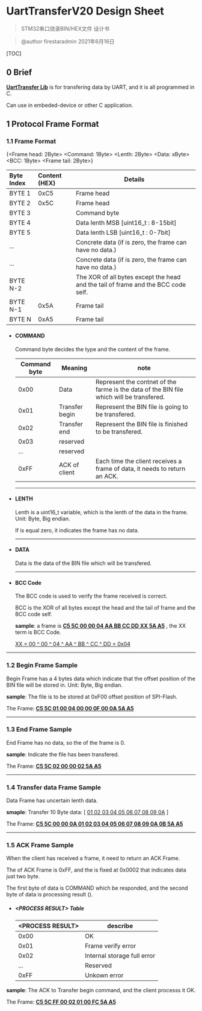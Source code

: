 

# UartTransferV20 Design Sheet

> STM32串口烧录BIN/HEX文件 设计书

> @author firestaradmin 2021年6月16日

[TOC]

## 0 Brief

<u>**UartTransfer Lib**</u> is for transfering data by UART, and it is all programmed in C.

Can use in embeded-device or other C application.

## 1 Protocol Frame Format

### 1.1 Frame Format

{<Frame head: 2Byte> <Command: 1Byte> <Lenth: 2Byte> <Data: xByte> <BCC: 1Byte> <Frame tail: 2Byte>}

| Byte Index | Content (HEX)    | Details                                                      |
| :--------- | :--------------- | ------------------------------------------------------------ |
| BYTE 1     | 0xC5             | Frame head                                                   |
| BYTE 2     | 0x5C             | Frame head                                                   |
| BYTE 3     | <COMMAND>        | Command byte                                                 |
| BYTE 4     | <LENTH MSB>      | Data lenth MSB [uint16_t : 8-15bit]                          |
| BYTE 5     | <LENTH LSB>      | Data lenth LSB [uint16_t : 0-7bit]                           |
| ...        | <Data>           | Concrete data (if <LENTH> is zero, the frame can have no data.) |
| ...        | <Data>           | Concrete data (if <LENTH> is zero, the frame can have no data.) |
| BYTE N-2   | <BCC Check code> | The XOR of all bytes except the head and the tail of frame and the BCC code self. |
| BYTE N-1   | 0x5A             | Frame tail                                                   |
| BYTE N     | 0xA5             | Frame tail                                                   |

- #### COMMAND

  Command byte decides the type and the content of the frame.

  | Command byte | Meaning        | note                                                         |
  | ------------ | -------------- | ------------------------------------------------------------ |
  | 0x00         | Data           | Represent the <Data> contnet of the farme is the data of the BIN file which will be transfered. |
  | 0x01         | Transfer begin | Represent the BIN file is going to be transfered.            |
  | 0x02         | Transfer end   | Represent the BIN file is finished to be transfered.         |
  | 0x03         | reserved       |                                                              |
  | ...          | reserved       |                                                              |
  | 0xFF         | ACK of client  | Each time the client receives a frame of data, it needs to return an ACK. |

  ---

- #### LENTH

    Lenth is a uint16_t variable, which is the lenth of the data in the frame. Unit: Byte, Big endian.

    If <LENTH> is equal zero, it indicates the frame has no data.

    ---

- #### DATA

    Data is the data of the BIN file which will be transfered.

    ---

- #### BCC Code

    The BCC code is used to verify the frame received is correct.

    BCC is the XOR of all bytes except the head and the tail of frame and the BCC code self.

    **sample**: a frame is <u>**C5 5C 00 00 04 AA BB CC DD XX 5A A5**</u> , the XX term is BCC Code.

    <u>XX = 00 ^ 00 ^ 04 ^ AA ^ BB ^ CC ^ DD = 0x04</u>

---

### 1.2 Begin Frame Sample

Begin Frame has a 4 bytes data which indicate that the offset position of the BIN file will be stored in. Unit: Byte, Big endian.

**sample**: The file is to be stored at 0xF00 offset position of SPI-Flash.

The Frame: <u>**C5 5C 01 00 04 00 00 0F 00 0A 5A A5**</u>

---

### 1.3 End Frame Sample

End Frame has no data, so the <LENTH> of the frame is 0.

**sample**: Indicate the file has been transfered.

The Frame: <u>**C5 5C 02 00 00 02 5A A5**</u>

---

### 1.4 Transfer data Frame Sample

Data Frame has uncertain lenth data. 

**smaple**:  Transfer 10 Byte data: [ <u>01 02 03 04 05 06 07 08 09 0A</u> ]

The Frame: <u>**C5 5C 00 00 0A 01 02 03 04 05 06 07 08 09 0A 0B  5A A5**</u>

---

### 1.5 ACK Frame Sample

When the client has received a frame, it need to return an ACK Frame.

The <COMMAND> of ACK Frame is 0xFF, and the <LENTH> is fixed at 0x0002 that indicates data just two byte. 

The first byte of data is COMMAND which be responded, and the second byte of data is processing result (<PROCESS RESULT>).

- ##### \<PROCESS RESULT\> Table

    | \<PROCESS RESULT\> | describe                    |
    | ------------------ | --------------------------- |
    | 0x00               | OK                          |
    | 0x01               | Frame verify error          |
    | 0x02               | Internal storage full error |
    | ...                | Reserved                    |
    | 0xFF               | Unkown error                |

**sample**:  The ACK to Transfer begin command, and the client processs it OK.

The Frame: <u>**C5 5C FF 00 02 01 00 FC 5A A5**</u>


